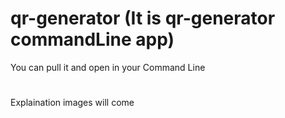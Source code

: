 # qr-generator (It is qr-generator commandLine app)
You can pull it and open in your Command Line
# 

Explaination images will come 


